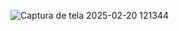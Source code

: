 ![Captura de tela 2025-02-20 121344](https://github.com/user-attachments/assets/9c6c9fd3-5cf9-4874-8d8e-00776fb30a60)
